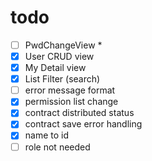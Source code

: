# todo

<!-- - [ ] Check Auth in CRUD views * -->

- [ ] PwdChangeView *
- [x] User CRUD view
- [x] My Detail view
- [x] List Filter (search)
- [ ] error message format
- [x] permission list change
- [x] contract distributed status
- [x] contract save error handling
- [x] name to id
- [ ] role not needed